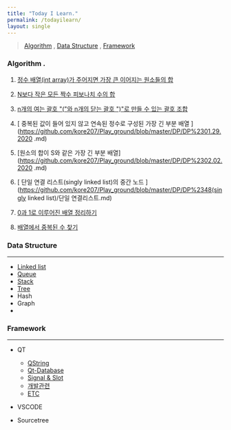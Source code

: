```yaml
---
title: "Today I Learn."
permalink: /todayilearn/
layout: single
---
```


> [Algorithm](#algorithm)   ,       [Data Structure](#data-structure)    ,      [Framework ](#framework)

### Algorithm .

1. [ 정수 배열(int array)가 주어지면 가장 큰 이어지는 원소들의 합 ]( https://github.com/kore207/Play_ground/blob/master/DP/DP%231.md )

2. [ N보다 작은 모든 짝수 피보나치 수의 합 ]( https://github.com/kore207/Play_ground/blob/master/DP/DP%232.md )

3. [  n개의 여는 괄호 "("와 n개의 닫는 괄호 ")"로 만들 수 있는 괄호 조합 ]( https://github.com/kore207/Play_ground/blob/master/DP/DP%233(recusive).md )

4. [  중복된 값이 들어 있지 않고 연속된 정수로 구성된 가장 긴 부분 배열 ](https://github.com/kore207/Play_ground/blob/master/DP/DP%2301.29.2020 .md)

5. [원소의 합이 S와 같은 가장 긴 부분 배열](https://github.com/kore207/Play_ground/blob/master/DP/DP%2302.02.2020 .md)

6. [ 단일 연결 리스트(singly linked list)의 중간 노드 ](https://github.com/kore207/Play_ground/blob/master/DP/DP%2348(singly linked list)/단일 연결리스트.md) 

7. [0과 1로 이루어진 배열 정리하기]( https://github.com/kore207/Play_ground/blob/master/DP/DP%2302.19.2020.md )

8. [배열에서 중복된 수 찾기]( https://github.com/kore207/Play_ground/blob/master/DP/DP%2302.23.2020.md)



### Data Structure

---

* [Linked list](https://github.com/kore207/data_structure/blob/master/Linked%20list/Basic.md)
* [Queue]( https://github.com/kore207/data_structure/blob/master/Queue/QUEUE1.md )
* [Stack]( https://github.com/kore207/data_structure/blob/master/Stack/Stack.md )
* [Tree](https://github.com/kore207/data_structure/blob/master/Tree/Tree.md)
* Hash 
* Graph
* 

### Framework

---

* QT
  * [QString ]( https://github.com/kore207/TIL/blob/master/Qt/QString.md )
  * [Qt-Database]( https://github.com/kore207/TIL/blob/master/Qt/Qt-Database.md )
  * [Signal & Slot]( https://github.com/kore207/TIL/blob/master/Qt/Signal%2CSlot.md )
  * [개발관련]( https://github.com/kore207/TIL/blob/master/Qt/Unique.md )
  * [ETC]( https://github.com/kore207/TIL/blob/master/Qt/etc.md )

* VSCODE

* Sourcetree















